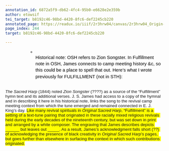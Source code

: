 ```yaml
---
annotation_id: 6872a5f9-db62-4fc4-95b0-e6628e2e359b
author: etowsif
tei_target: b8192c46-98bd-4420-8fc6-def2245cb220
annotated_page: https://readux.io/iiif/2r3hrw04/canvas/2r3hrw04_Origin-1911-a-0245.tif
page_index: 244
target: b8192c46-98bd-4420-8fc6-def2245cb220

---
```

<ul style="margin-top: 0; margin-bottom: 0; padding-inline-start: 48px;">
<li dir="ltr" style="list-style-type: circle; font-size: 11pt; font-family: Arial; color: #000000; background-color: transparent; font-weight: 400; font-style: normal; font-variant: normal; text-decoration: none; vertical-align: baseline; white-space: pre; margin-left: 36pt;" aria-level="2">
<p dir="ltr" style="line-height: 1.38; margin-top: 0pt; margin-bottom: 0pt;" role="presentation"><span style="font-size: 11pt; font-family: Arial; color: #000000; background-color: transparent; font-weight: 400; font-style: normal; font-variant: normal; text-decoration: none; vertical-align: baseline; white-space: pre-wrap;">Historical note: OSH refers to Zion Songster. In Fulfillment note in OSH, James connects to camp meeting history &amp;c, so this could be a place to spell that out. Here&rsquo;s what I wrote previously for FULFILLMENT (not in STH):</span></p>
</li>
</ul>
<p><span id="docs-internal-guid-4d441ae1-7fff-35f4-89e3-9e370337e35e"><span style="font-size: 10pt; font-family: Arial; background-color: transparent; font-style: italic; font-variant-numeric: normal; font-variant-east-asian: normal; vertical-align: baseline; white-space: pre-wrap;">The Sacred Harp</span><span style="font-size: 10pt; font-family: Arial; background-color: transparent; font-variant-numeric: normal; font-variant-east-asian: normal; vertical-align: baseline; white-space: pre-wrap;"> (1844) noted </span><span style="font-size: 10pt; font-family: Arial; background-color: transparent; font-style: italic; font-variant-numeric: normal; font-variant-east-asian: normal; vertical-align: baseline; white-space: pre-wrap;">Zion Songster</span><span style="font-size: 10pt; font-family: Arial; background-color: transparent; font-variant-numeric: normal; font-variant-east-asian: normal; vertical-align: baseline; white-space: pre-wrap;"> (????) as a source of the &ldquo;Fulfillment&rdquo; hymn text and its additional verses. J. S. James had access to a copy of the hymnal and in describing it here in his historical note, links the song to the revival camp meeting context from which the tune emerged and remained connected in E. J. King&rsquo;s day. </span><span style="font-size: 10pt; font-family: Arial; background-color: #ffff00; font-variant-numeric: normal; font-variant-east-asian: normal; vertical-align: baseline; white-space: pre-wrap;">Like many revival spirituals in </span><span style="font-size: 10pt; font-family: Arial; background-color: #ffff00; font-style: italic; font-variant-numeric: normal; font-variant-east-asian: normal; vertical-align: baseline; white-space: pre-wrap;">Original Sacred Harp</span><span style="font-size: 10pt; font-family: Arial; background-color: #ffff00; font-variant-numeric: normal; font-variant-east-asian: normal; vertical-align: baseline; white-space: pre-wrap;">, &ldquo;Fulfillment&rdquo; is a setting of a text-tune pairing that originated in these racially mixed religious revivals held during the early decades of the nineteenth century, but was set down in print and arranged by a white composer. The engraving that James describes depicts ______ but leaves out _____. As a result, James&rsquo;s acknowledgment falls short (??) of acknowledging the presence of black creativity in </span><span style="font-size: 10pt; font-family: Arial; background-color: #ffff00; font-style: italic; font-variant-numeric: normal; font-variant-east-asian: normal; vertical-align: baseline; white-space: pre-wrap;">Original Sacred Harp</span><span style="font-size: 10pt; font-family: Arial; background-color: #ffff00; font-variant-numeric: normal; font-variant-east-asian: normal; vertical-align: baseline; white-space: pre-wrap;">&rsquo;s pages, but goes further than elsewhere in surfacing the context in which such contributions originated.</span></span></p>